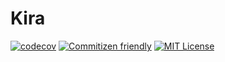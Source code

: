 # Kira
[![codecov](https://codecov.io/gh/aabccd021/kira/branch/main/graph/badge.svg?token=2TMRQ9HRA4)](https://codecov.io/gh/aabccd021/kira)
[![Commitizen friendly](https://img.shields.io/badge/commitizen-friendly-brightgreen.svg)](http://commitizen.github.io/cz-cli/)
[![MIT License](https://img.shields.io/badge/license-MIT-blue.svg?style=flat)](LICENSE)

